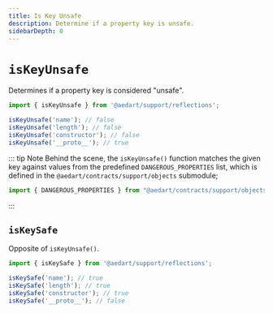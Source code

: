 ```yaml
---
title: Is Key Unsafe
description: Determine if a property key is unsafe.
sidebarDepth: 0
---
```


# `isKeyUnsafe` <Badge type="tip" text="Available since v0.9" vertical="middle" />

Determines if a property key is considered "unsafe".

```js
import { isKeyUnsafe } from '@aedart/support/reflections';

isKeyUnsafe('name'); // false
isKeyUnsafe('length'); // false
isKeyUnsafe('constructor'); // false
isKeyUnsafe('__proto__'); // true
```

::: tip Note
Behind the scene, the `isKeyUnsafe()` function matches the given key against values from the predefined `DANGEROUS_PROPERTIES` list,
which is defined in the `@aedart/contracts/support/objects` submodule;

```js
import { DANGEROUS_PROPERTIES } from "@aedart/contracts/support/objects";
```
:::

## `isKeySafe` <Badge type="tip" text="Available since v0.9" vertical="middle" />

Opposite of `isKeyUnsafe()`.

```js
import { isKeySafe } from '@aedart/support/reflections';

isKeySafe('name'); // true
isKeySafe('length'); // true
isKeySafe('constructor'); // true
isKeySafe('__proto__'); // false
```
